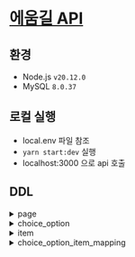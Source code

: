# [에움길 API](aeum-gil.com)

## 환경
- Node.js `v20.12.0`
- MySQL `8.0.37`

## 로컬 실행
- local.env 파일 참조
- `yarn start:dev` 실행
- localhost:3000 으로 api 호출

## DDL

<details close>
	<summary>page</summary>
	
	CREATE TABLE page
	(
		id          int unsigned AUTO_INCREMENT
			PRIMARY KEY,
		description varchar(300)                       NULL COMMENT '페이지 설명',
		title       varchar(200)                       NOT NULL COMMENT '제목',
		content     text                               NOT NULL COMMENT '본문',
		created_at  datetime DEFAULT CURRENT_TIMESTAMP NOT NULL,
		updated_at  datetime DEFAULT CURRENT_TIMESTAMP NOT NULL ON UPDATE CURRENT_TIMESTAMP
	)
		COMMENT '페이지';
</details>
<details close>
	<summary>choice_option</summary>
	
	CREATE TABLE choice_option
	(
		id           int unsigned AUTO_INCREMENT
			PRIMARY KEY,
		page_id      int unsigned                       NOT NULL COMMENT '선택지가 속한 페이지 id',
		next_page_id int unsigned                       NULL COMMENT '선택지 선택시 이동할 다음 페이지 id',
		order_num    tinyint unsigned                   NOT NULL COMMENT '선택지 순서',
		content      varchar(300)                       NOT NULL COMMENT '내용',
		created_at   datetime DEFAULT CURRENT_TIMESTAMP NOT NULL,
		updated_at   datetime DEFAULT CURRENT_TIMESTAMP NOT NULL ON UPDATE CURRENT_TIMESTAMP,
		CONSTRAINT choice_option_page_id_fk
			FOREIGN KEY (page_id) REFERENCES page (id)
				ON DELETE CASCADE,
		CONSTRAINT choice_option_page_id_fk_2
			FOREIGN KEY (next_page_id) REFERENCES page (id)
				ON DELETE CASCADE
	)
		COMMENT '선택지';
</details>
<details close>
	<summary>item</summary>
	
	CREATE TABLE item
	(
		id          int unsigned AUTO_INCREMENT
			PRIMARY KEY,
		name        varchar(100)                       NOT NULL,
		description varchar(200)                       NOT NULL COMMENT '설명',
		importance  tinyint unsigned                   NOT NULL COMMENT '중요도',
		image       varchar(400)                       NOT NULL,
		created_at  datetime DEFAULT CURRENT_TIMESTAMP NOT NULL,
		updated_at  datetime DEFAULT CURRENT_TIMESTAMP NOT NULL ON UPDATE CURRENT_TIMESTAMP
	)
		COMMENT '아이템';
</details>
<details close>
	<summary>choice_option_item_mapping</summary>

	CREATE TABLE choice_option_item_mapping
	(
		choice_option_id int unsigned                       NOT NULL,
		item_id          int unsigned                       NOT NULL,
		action_type      tinyint unsigned                   NOT NULL COMMENT '1: 획득, 2: 소모',
		created_at       datetime DEFAULT CURRENT_TIMESTAMP NOT NULL,
		updated_at       datetime DEFAULT CURRENT_TIMESTAMP NOT NULL ON UPDATE CURRENT_TIMESTAMP,
		PRIMARY KEY (choice_option_id, item_id),
		CONSTRAINT choice_option_item_mapping_choice_option_id_fk
			FOREIGN KEY (choice_option_id) REFERENCES choice_option (id)
				ON DELETE CASCADE,
		CONSTRAINT choice_option_item_mapping_item_id_fk
			FOREIGN KEY (item_id) REFERENCES item (id)
				ON DELETE CASCADE
	)
		COMMENT '선택지-아이템 매핑';
</details>